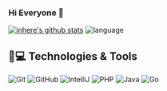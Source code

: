 ### Hi Everyone 👋

<!--
**xiaoshazhe/xiaoshazhe** is a ✨ _special_ ✨ repository because its `README.md` (this file) appears on your GitHub profile.

Here are some ideas to get you started:

- 🔭 I’m currently working on Earth
- 🌱 I’m currently learning Go,Java
- 👯 I’m looking to collaborate on ...
- 🤔 I’m looking for help with ...
- 💬 Ask me about ...
- 📫 How to reach me: ...
- 😄 Pronouns: ...
- ⚡ Fun fact: ...
-->

[![inhere's github stats](https://github-readme-stats.vercel.app/api?username=xiaoshazhe&show_icons=true&theme=)](https://github.com/xiaoshazhe)
![language](https://github-readme-stats.vercel.app/api/top-langs/?username=xiaoshazhe&layout=compact)


## 🚀💻 Technologies & Tools

  ![Git](https://img.shields.io/badge/-Git-black?style=flat-square&logo=git)
  ![GitHub](https://img.shields.io/badge/-GitHub-181717?style=flat-square&logo=github)
  ![IntelliJ](https://img.shields.io/badge/-IntelliJ%20IDEA-black?style=flat-square&logo=jetbrains)
  ![PHP](https://img.shields.io/badge/PHP-black?style=flat-square&logo=php)
  ![Java](https://img.shields.io/badge/Java-orange?style=flat-square&logo=java)
  ![Go](https://img.shields.io/badge/Go-blue?style=flat-square&logo=go)
